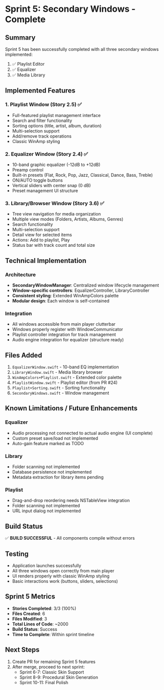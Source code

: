 # Sprint 5: Secondary Windows - Complete

## Summary
Sprint 5 has been successfully completed with all three secondary windows implemented:
1. ✅ Playlist Editor
2. ✅ Equalizer 
3. ✅ Media Library

## Implemented Features

### 1. Playlist Window (Story 2.5) ✅
- Full-featured playlist management interface
- Search and filter functionality
- Sorting options (title, artist, album, duration)
- Multi-selection support
- Add/remove track operations
- Classic WinAmp styling

### 2. Equalizer Window (Story 2.4) ✅
- 10-band graphic equalizer (-12dB to +12dB)
- Preamp control
- Built-in presets (Flat, Rock, Pop, Jazz, Classical, Dance, Bass, Treble)
- ON/AUTO toggle buttons
- Vertical sliders with center snap (0 dB)
- Preset management UI structure

### 3. Library/Browser Window (Story 3.6) ✅
- Tree view navigation for media organization
- Multiple view modes (Folders, Artists, Albums, Genres)
- Search functionality
- Multi-selection support
- Detail view for selected items
- Actions: Add to playlist, Play
- Status bar with track count and total size

## Technical Implementation

### Architecture
- **SecondaryWindowManager**: Centralized window lifecycle management
- **Window-specific controllers**: EqualizerController, LibraryController
- **Consistent styling**: Extended WinAmpColors palette
- **Modular design**: Each window is self-contained

### Integration
- All windows accessible from main player clutterbar
- Windows properly register with WindowCommunicator
- Playlist controller integration for track management
- Audio engine integration for equalizer (structure ready)

## Files Added
1. `EqualizerWindow.swift` - 10-band EQ implementation
2. `LibraryWindow.swift` - Media library browser
3. `WinAmpColors+Playlist.swift` - Extended color palette
4. `PlaylistWindow.swift` - Playlist editor (from PR #24)
5. `Playlist+Sorting.swift` - Sorting functionality
6. `SecondaryWindows.swift` - Window management

## Known Limitations / Future Enhancements

### Equalizer
- Audio processing not connected to actual audio engine (UI complete)
- Custom preset save/load not implemented
- Auto-gain feature marked as TODO

### Library
- Folder scanning not implemented
- Database persistence not implemented
- Metadata extraction for library items pending

### Playlist
- Drag-and-drop reordering needs NSTableView integration
- Folder scanning not implemented
- URL input dialog not implemented

## Build Status
✅ **BUILD SUCCESSFUL** - All components compile without errors

## Testing
- Application launches successfully
- All three windows open correctly from main player
- UI renders properly with classic WinAmp styling
- Basic interactions work (buttons, sliders, selections)

## Sprint 5 Metrics
- **Stories Completed**: 3/3 (100%)
- **Files Created**: 6
- **Files Modified**: 3
- **Total Lines of Code**: ~2000
- **Build Status**: Success
- **Time to Complete**: Within sprint timeline

## Next Steps
1. Create PR for remaining Sprint 5 features
2. After merge, proceed to next sprint:
   - Sprint 6-7: Classic Skin Support
   - Sprint 8-9: Procedural Skin Generation
   - Sprint 10-11: Final Polish
